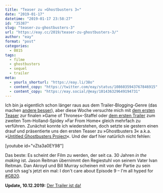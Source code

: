 ```yaml
---
title: "Teaser zu »Ghostbusters 3«"
date: "2019-01-17"
datetime: "2019-01-17 23:58:27"
id: "35387"
slug: "teaser-zu-ghostbusters-3"
url: "https://eay.cc/2019/teaser-zu-ghostbusters-3/"
author: "eay"
format: "post"
categories:
  - 0815
tags:
  - filme
  - ghostbusters
  - sequel
  - trailer
meta:
  - yourls_shorturl: "https://eay.li/38o"
  - content_copy: "https://twitter.com/eay/status/1086035943767846915"
  - content_copy: "https://eay.social/@eay/101436329649194731"
---
```


Ich bin ja eigentlich schon länger raus aus dem Trailer-Blogging-Genre (das machen [andere besser](https://edieh.de/trailer)), aber diese Woche versuchte mich mit [dem ersten Teaser](https://www.youtube.com/watch?v=wA38GCX4Tb0) zur finalen »Game of Thrones«-Staffel oder [dem ersten Trailer](https://www.youtube.com/watch?v=DYYtuKyMtY8) zum zweiten Tom-Holland-Spidey »Far From Home« gleich mehrfach zu verführen. Zunächst konnte ich wiederstehen, doch setzte sie gestern einen drauf und präsentierte uns den ersten Teaser zu »Ghostbusters 3« a.k.a. »[Untitled Ghostbusters Project](https://www.imdb.com/title/tt4513678/)«. Und der darf hier natürlich nicht fehlen:

\[youtube id="vZta3a0EY98"\]

Das beste: Es scheint der Film zu werden, der seit ca. 30 Jahren _in the making_ ist. Jason Reitman übernimmt den Regiestuhl von seinem Vater Ivan Reitman. Dan Akroyd und Bill Murray scheinen mit von der Partie zu sein und ich sag's jetzt ein mal: I don't care about Episode 9 – I'm all hyped for [#GB20](https://twitter.com/JasonReitman/status/1085341662283350016).

**Update, 10.12.2019:** [Der Trailer ist da!](https://eay.cc/2019/trailer-zu-ghostbusters-afterlife/)
